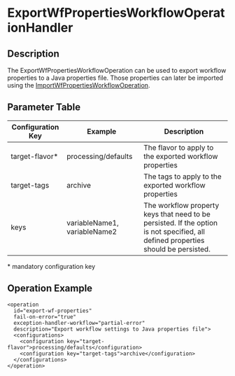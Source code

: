 # ExportWfPropertiesWorkflowOperationHandler

## Description

The ExportWfPropertiesWorkflowOperation can be used to export workflow properties to a Java properties file. Those
properties can later be imported using the [ImportWfPropertiesWorkflowOperation](import-wf-properties-woh.md).

## Parameter Table

|Configuration Key|Example                     |Description                                            |
|-----------------|----------------------------|-------------------------------------------------------|
|target-flavor*   |processing/defaults         |The flavor to apply to the exported workflow properties|
|target-tags      |archive                     |The tags to apply to the exported workflow properties  |
|keys             |variableName1, variableName2|The workflow property keys that need to be persisted. If the option is not specified, all defined properties should be persisted.|

\* mandatory configuration key

## Operation Example

    <operation
      id="export-wf-properties"
      fail-on-error="true"
      exception-handler-workflow="partial-error"
      description="Export workflow settings to Java properties file">
      <configurations>
        <configuration key="target-flavor">processing/defaults</configuration>
        <configuration key="target-tags">archive</configuration>
      </configurations>
    </operation>

